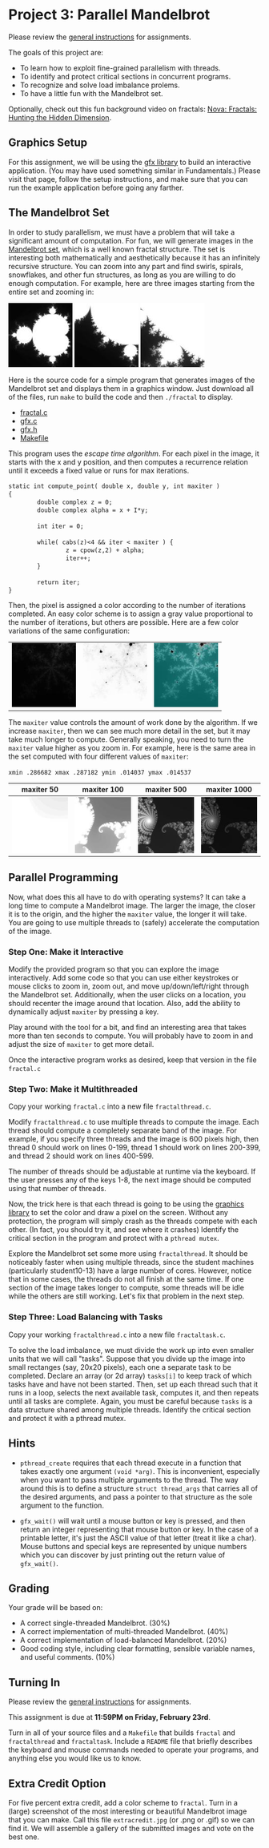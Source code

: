 # Project 3: Parallel Mandelbrot

Please review the [general instructions](general) for assignments.

The goals of this project are:
- To learn how to exploit fine-grained parallelism with threads.
- To identify and protect critical sections in concurrent programs.
- To recognize and solve load imbalance prolems.
- To have a little fun with the Mandelbrot set.

Optionally, check out this fun background video on fractals: [Nova: Fractals: Hunting the Hidden Dimension](https://www.youtube.com/watch?v=d0Exnv8Ym7s).

## Graphics Setup

For this assignment, we will be using the [gfx library](https://github.com/dthain/gfx) to build an interactive application. 
(You may have used something similar in Fundamentals.) 
Please visit that page, follow the setup instructions, and make sure that you can run the example application before going any farther. 
 
## The Mandelbrot Set

In order to study parallelism, we must have a problem that will take a significant amount of computation. 
For fun, we will generate images in the [Mandelbrot set](http://en.wikipedia.org/wiki/Mandelbrot_set), which is a well known fractal structure. 
The set is interesting both mathematically and aesthetically because it has an infinitely recursive structure. 
You can zoom into any part and find swirls, spirals, snowflakes, and other fun structures, as long as you are willing to do enough computation. 
For example, here are three images starting from the entire set and zooming in: 

![](images/smallbase.jpg)
![](images/smallspike.jpg)
![](images/smallspikezoom.jpg)

Here is the source code for a simple program that generates images of the Mandelbrot set and displays them in a graphics window.
Just download all of the files, run `make` to build the code and then `./fractal` to display.
- [fractal.c](https://raw.githubusercontent.com/dthain/opsys-sp24/main/project3/src/fractal.c)
- [gfx.c](https://raw.githubusercontent.com/dthain/gfx/main/gfx.c)
- [gfx.h](https://raw.githubusercontent.com/dthain/gfx/main/gfx.h)
- [Makefile](https://raw.githubusercontent.com/dthain/opsys-sp24/main/project3/src/Makefile)

This program uses the *escape time algorithm*. For each pixel in the image, it starts with the x and y position, and then computes a recurrence relation until it exceeds a fixed value or runs for max iterations.

```
static int compute_point( double x, double y, int maxiter )
{
        double complex z = 0;
        double complex alpha = x + I*y;

        int iter = 0;

        while( cabs(z)<4 && iter < maxiter ) {
                z = cpow(z,2) + alpha;
                iter++;
        }

        return iter;
}
```
Then, the pixel is assigned a color according to the number of iterations completed. 
An easy color scheme is to assign a gray value proportional to the number of iterations, but others are possible.
Here are a few color variations of the same configuration:

|            |             |             |
|------------|-------------|-------------|
|![](images/smallcolor1.jpg)|![](images/smallcolor2.jpg)|![](images/smallcolor3.jpg)|

The `maxiter` value controls the amount of work done by the algorithm. If we increase `maxiter`, then we can see much more detail in the set, but it may take much longer to compute.
Generally speaking, you need to turn the `maxiter` value higher as you zoom in. For example, here is the same area in the set computed with four different values of `maxiter`:

`xmin .286682 xmax .287182 ymin .014037 ymax .014537`


| maxiter 50 | maxiter 100 | maxiter 500 | maxiter 1000 |
|------------|-------------|-------------|--------------|
|![](images/smalliter50.jpg)|![](images/smalliter100.jpg)|![](images/smalliter500.jpg)|![](images/smalliter1000.jpg)|


## Parallel Programming

Now, what does this all have to do with operating systems? It can take a long time to compute a Mandelbrot image. 
The larger the image, the closer it is to the origin, and the higher the `maxiter` value, the longer it will take.
You are going to use multiple threads to (safely) accelerate the computation of the image.

### Step One: Make it Interactive

Modify the provided program so that you can explore the image interactively. 
Add some code so that you can use either keystrokes or mouse clicks to zoom in, zoom out, and move up/down/left/right through the Mandelbrot set.
Additionally, when the user clicks on a location, you should recenter the image around that location. 
Also, add the ability to dynamically adjust `maxiter` by pressing a key.

Play around with the tool for a bit, and find an interesting area that takes more than ten seconds to compute.
You will probably have to zoom in and adjust the size of `maxiter` to get more detail.

Once the interactive program works as desired, keep that version in the file `fractal.c`

### Step Two: Make it Multithreaded

Copy your working `fractal.c` into a new file `fractalthread.c`.

Modify `fractalthread.c` to use multiple threads to compute the image. Each thread should compute a completely separate band of the image.
For example, if you specify three threads and the image is 600 pixels high, then thread 0 should work on lines 0-199, thread 1 should work on lines 200-399, and thread 2 should work on lines 400-599.

The number of threads should be adjustable at runtime via the keyboard.
If the user presses any of the keys 1-8, the next image should be computed using that number of threads.

Now, the trick here is that each thread is going to be using the [graphics library](https://github.com/dthain/gfx) to set the color and draw a pixel on the screen. 
Without any protection, the program will simply crash as the threads compete with each other. (In fact, you should try it, and see where it crashes)
Identify the critical section in the program and protect with a `pthread mutex`.

Explore the Mandelbrot set some more using `fractalthread`. 
It should be noticeably faster when using multiple threads, since the student machines (particularly student10-13) have a large number of cores.
However, notice that in some cases, the threads do not all finish at the same time.
If one section of the image takes longer to compute, some threads will be idle while the others are still working. 
Let's fix that problem in the next step.

### Step Three: Load Balancing with Tasks

Copy your working `fractalthread.c` into a new file `fractaltask.c`.

To solve the load imbalance, we must divide the work up into even smaller units that we will call "tasks".
Suppose that you divide up the image into small rectanges (say, 20x20 pixels), each one a separate
task to be completed.  Declare an array (or 2d array) `tasks[i]` to keep track of which tasks have and have not been started.
Then, set up each thread such that it runs in a loop, selects the next available task, computes it, and then repeats until all tasks are complete.
Again, you must be careful because `tasks` is a data structure shared among multiple threads.
Identify the critical section and protect it with a pthread mutex.

## Hints

- `pthread_create` requires that each thread execute in a function that takes exactly one argument `(void *arg)`. 
This is inconvenient, especially when you want to pass multiple arguments to the thread. 
The way around this is to define a structure `struct thread_args` that carries all of the desired arguments, and pass a pointer to that structure as the sole argument to the function.

- `gfx_wait()` will wait until a mouse button or key is pressed, and then return an integer representing that mouse button or key.
In the case of a printable letter, it's just the ASCII value of that letter (treat it like a char). 
Mouse buttons and special keys are represented by unique numbers which you can discover by just printing out the return value of `gfx_wait()`.

## Grading

Your grade will be based on:
- A correct single-threaded Mandelbrot. (30%)
- A correct implementation of multi-threaded Mandelbrot. (40%)
- A correct implementation of load-balanced Mandelbrot. (20%)
- Good coding style, including clear formatting, sensible variable names, and useful comments. (10%)

## Turning In

Please review the [general instructions](general) for assignments.

This assignment is due at **11:59PM on Friday, February 23rd**. 

Turn in all of your source files and a `Makefile` that builds `fractal` and `fractalthread` and `fractaltask`.  Include a `README` file that briefly describes the keyboard and mouse commands needed to operate your programs, and anything else you would like us to know.

## Extra Credit Option

For five percent extra credit, add a color scheme to `fractal`. 
Turn in a (large) screenshot of the most interesting or beautiful Mandelbrot image that you can make. 
Call this file `extracredit.jpg` (or .png or .gif) so we can find it.
We will assemble a gallery of the submitted images and vote on the best one.

